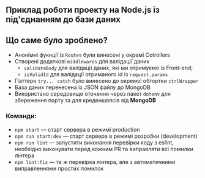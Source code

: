 ## Приклад роботи проекту на Node.js із під'єднанням до бази даних

## Що саме було зроблено?

- Анонімні фукнції із `Routes` були винесені у окремі Cotrollers
- Створені додаткові `middlewares` для валідації даних
  - `validateBody` для валідації даних, які ми отримуємо із Front-end;
  - `isValidId` для валідації отриманого id із `request.params`
- Паттерн `try... catch` було винесено до окремої обгортки `ctrlWrapper`
- База даних перенесена із JSON файлу до MongoDB
- Використано середовище оточення через пакет `dotenv` для збереження порту та для креденшелсів від **MongoDB**

### Команди:

- `npm start` &mdash; старт сервера в режимі production
- `npm run start:dev` &mdash; старт сервера в режимі розробки (development)
- `npm run lint` &mdash; запустити виконання перевірки коду з eslint, необхідно виконувати перед кожним PR та виправляти всі помилки лінтера
- `npm lint:fix` &mdash; та ж перевірка лінтера, але з автоматичними виправленнями простих помилок
